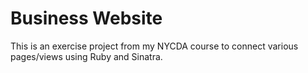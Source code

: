 <h1>Business Website</h1>
<p>This is an exercise project from my NYCDA course to connect various pages/views using Ruby and Sinatra.</p>
